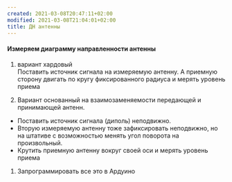 ```yaml
---
created: 2021-03-08T20:47:11+02:00
modified: 2021-03-08T21:04:01+02:00
title: ДН антенны
---
```


#### Измеряем диаграмму направленности антенны

1. вариант хардовый  
Поставить источник сигнала на измеряемую антенну. А приемную сторону двигать по кругу фиксированного радиуса и мерять уровень приема

1. Вариант основанный на взаимозаменяемости передающей и принимающей антенн.  
* Поставить источник сигнала (диполь) неподвижно. 
* Вторую измеряемую антенну тоже зафиксировать неподвижно, но на штативе с возможностью менять угол поворота на произвольный. 
* Крутить приемную антенну вокруг своей оси и мерять уровень приема

1. Запрограммировать все это в Ардуино